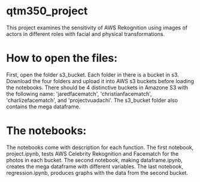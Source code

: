 # qtm350_project
This project examines the sensitivity of AWS Rekognition using images of actors in different roles with facial and physical transformations.

# How to open the files:
First, open the folder s3_bucket. Each folder in there is a bucket in s3. Download the four folders and upload it into AWS s3 buckets before loading the notebooks. There should be 4 distinctive buckets in Amazone S3 with the following name: 'jaredfacematch', 'christianfacematch', 'charlizefacematch', and 'projectvuadachi'. The s3_bucket folder also contains the mega dataframe. 

# The notebooks:
The notebooks come with description for each function. The first notebook, project.ipynb, tests AWS Celebrity Rekognition and Facematch for the photos in each bucket. The second notebook, making dataframe.ipynb, creates the mega dataframe with different variables. The last notebook, regression.ipynb, produces graphs with the data from the second bucket.  
